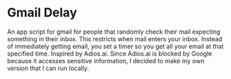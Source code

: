 # Gmail Delay
An app script for gmail for people that randomly check their mail expecting something in their inbox.
This restricts when mail enters your inbox. Instead of immediately getting email, you set a timer so you get all your email at that specified time.
Inspired by Adios.ai. Since Adios.ai is blocked by Google because it accesses sensitive information, I decided to make my own version that I can run locally.
